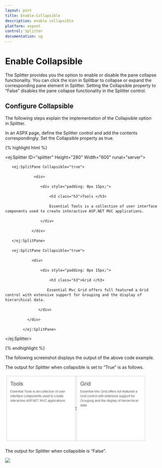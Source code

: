 ```yaml
---
layout: post
title: Enable-Collapsible
description: enable collapsible
platform: aspnet
control: Splitter
documentation: ug
---
```


# Enable Collapsible

The Splitter provides you the option to enable or disable the pane collapse functionality. You can click the icon in Splitbar to collapse or expand the corresponding pane element in Splitter. Setting the Collapsible property to “False” disables the pane collapse functionality in the Splitter control.

## Configure Collapsible

The following steps explain the implementation of the Collapsible option in Splitter.

In an ASPX page, define the Splitter control and add the contents correspondingly. Set the Collapsible property as true.



{% highlight html %}



<ej:Splitter ID="splitter" Height="280" Width="600" runat="server">

       <ej:SplitPane Collapsible="true">

                 <div>

                    <div style="padding: 0px 15px;">

                        <h3 class="h3">Tools </h3>

                        Essential Tools is a collection of user interface components used to create interactive ASP.NET MVC applications.

                    </div>

                </div>

       </ej:SplitPane>

       <ej:SplitPane Collapsible="true">

                <div>

                    <div style="padding: 0px 15px;">

                        <h3 class="h3">Grid </h3>

                       Essential Mvc Grid offers full featured a Grid control with extensive support for Grouping and the display of hierarchical data.

                   </div>

              </div>

            </ej:SplitPane>

</ej:Splitter>



{% endhighlight %}



The following screenshot displays the output of the above code example.



The output for Splitter when collapsible is set to “True” is as follows.



 ![](Enable-Collapsible_images/Enable-Collapsible_img1.png)



The output for Splitter when collapsible is “False”.

 ![](Enable-Collapsible_images/Enable-Collapsible_img2.png)




